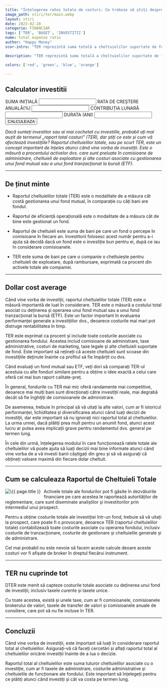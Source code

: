```yaml
---
title: "Înțelegerea ratei totale de costuri: Ce trebuie să știți despre taxele de investiție" 
image_path: stiri/ter/main.webp
layout: stiri
date: 2023-02-28
categorie: FINANCIAR
tags: ['TER', 'BUGET', 'INVESTITII']
nume: total expense ratio
author: "Happy Money"
scor-intro: "TER reprezintă suma totală a cheltuielilor suportate de fond, inclusiv taxele de administrare, costurile administrative și alte cheltuieli de exploatare."

description: "TER reprezintă suma totală a cheltuielilor suportate de fond, inclusiv taxele de administrare, costurile administrative și alte cheltuieli de exploatare."

colors: ['red', 'green', 'blue', 'orange']

---
```


<div class="rowinv">
<div class="formDiv panel">
<h2>Calculator investitii</h2>
<form class="forminv">
  <label for="startingBal">SUMA INIȚIALĂ</label>
  <input type="number" class="form-control" id="startingBal"/>
  <label for="expectedReturn"> RATA DE CREȘTERE ANUALĂ(%)</label>
  <input type="number" class="form-control" id="expectedReturn"/>
  <label for="monthlyDep">CONTRIBUȚIA LUNARĂ</label>
  <input type="number" class="form-control" id="monthlyDep"/>
  <label for="duration">DURATA (ANI)</label>
  <input type="number" class="form-control" id="duration"/>
	<div class="row">
	<div class="col-12 col-lg-6" style="display: flex; align-content: center; flex-wrap: wrap;">
  <button type="submit" class="btn btn-primary" id="submitinv">CALCULEAZA</button>
	</div>
	<div class="col-12 col-lg-6">
		<label id="finalValue"></label>
	</div>
	</div>
</form>
</div>
</div>


_Dacă sunteți investitor sau aí mai cochetat cu investiíile, probabil ați mai auzit de termenul „raport total costuri” (TER), dar știți ce este și cum vă afectează investițiile? Raportul cheltuielilor totale, sau pe scurt TER, este un concept important de înțeles atunci când vine vorba de investiții. Este o măsură a procentului activelor dvs. care sunt preluate în comisioane de administrare, cheltuieli de exploatare și alte costuri asociate cu gestionarea unui fond mutual sau a unui fond tranzacționat la bursă (ETF)._

---

## De ținut minte

- Raportul cheltuielilor totale (TER) este o modalitate de a măsura cât costă gestionarea unui fond mutual, în comparație cu câți bani are fondul.

- Raportul de eficiență operațională este o modalitate de a măsura cât de bine este gestionat un fond.

- Raportul de cheltuieli este suma de bani pe care un fond o percepe în comisioane în fiecare an. Investitorii folosesc acest număr pentru a-i ajuta să decidă dacă un fond este o investiție bun pentru ei, după ce iau în considerare comisioanele.

- TER este suma de bani pe care o companie o cheltuiește pentru cheltuieli de exploatare, după rambursare, exprimată ca procent din activele totale ale companiei.

---

## Dollar cost average

<span class="drop-caps">C</span>ând vine vorba de investiții, raportul cheltuielilor totale (TER) este o măsură importantă de luat în considerare. TER este o măsură a costului total asociat cu deținerea și operarea unui fond mutual sau a unui fond tranzacționat la bursă (ETF). Este un factor important în evaluarea performanței generale a investițiilor dvs., deoarece costurile mai mari pot distruge rentabilitatea în timp.

TER este exprimat ca procent și include toate costurile asociate cu gestionarea fondului. Acestea includ comisioane de administrare, taxe administrative, costuri de marketing, taxe legale și alte cheltuieli suportate de fond. Este important să rețineți că aceste cheltuieli sunt scoase din investițiile deținute înainte ca profitul să fie împărțit cu dvs.

Când evaluați un fond mutual sau ETF, veți dori să comparați TER-ul acestuia cu alte fonduri similare pentru a obține o idee exactă a celui care oferă cel mai bun raport calitate-preț. 

În general, fondurile cu TER mai mic oferă randamente mai competitive, deoarece mai mulți bani sunt direcționați către investiții reale, mai degrabă decât să fie înghițiți de comisioanele de administrare.

De asemenea, trebuie în principal să vă uitați la alte valori, cum ar fi istoricul performanței, lichiditatea și diversificarea atunci când luați decizii de investiții, dar este important să nu ignorați nici raportul total al cheltuielilor. La urma urmei, dacă plătiți prea mult pentru un anumit fond, atunci acest lucru ar putea avea implicații grave pentru randamentul dvs. general pe termen lung.

În cele din urmă, înțelegerea modului în care funcționează ratele totale ale cheltuielilor vă poate ajuta să luați decizii mai bine informate atunci când vine vorba de a vă investi banii câștigați din greu și să vă asigurați că obțineți valoare maximă din fiecare dolar cheltuit.

---
## Cum se calculeaza Raportul de Cheltuieli Totale


<img src="{{ site.url }}/assets/images/stiri/ter/calcul.webp"
     alt="\{{ page.title }}"
     style="float: left; margin-right: 10px; margin-bottom: 10px;" />


Activele totale ale fondurilor pot fi găsite în dezvăluirile financiare pe care acestea le raportează autorităților de reglementare, care sunt diseminate analiștilor și investitorilor prin intermediul unui prospect.

Pentru a obține costurile totale ale investiției într-un fond, trebuie să vă uitați la prospect, care poate fi o provocare, deoarece TER (raportul cheltuielilor totale) contabilizează toate costurile asociate cu operarea fondului, inclusiv costurile de tranzacționare, costurile de gestionare și cheltuielile generale și de administrare.

Cel mai probabil nu este nevoie să facem aceste calcule deoare aceste costuri vor fi afișate de broker în dreptul fiecărui instrument.

---
## TER nu cuprinde tot

<span class="drop-caps">D</span>TER este menit să capteze costurile totale asociate cu deținerea unui fond de investiții, inclusiv taxele curente și taxele unice. 

Cu toate acestea,  există și unele taxe, cum ar fi comisioanele, comisioanele brokerului de valori, taxele de transfer de valori și comisioanele anuale de consiliere, care pot să nu fie incluse în TER.


---
## Concluzii

<span class="drop-caps">C</span>ând vine vorba de investiții, este important să luați în considerare raportul total al cheltuielilor. Asigurați-vă că faceți cercetări și aflați raportul total al cheltuielilor oricărei investiții înainte de a lua o decizie.

Raportul total al cheltuielilor este suma tuturor cheltuielilor asociate cu o investiție, cum ar fi taxele de administrare, costurile administrative și cheltuielile de funcționare ale fondului. Este important să înțelegeți pentru ce plătiți atunci când investiți și cât va costa pe termen lung.